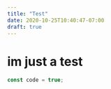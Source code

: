 ```yaml
---
title: "Test"
date: 2020-10-25T10:40:47-07:00
draft: true
---
```


# im just a test

```javascript
const code = true;
```

